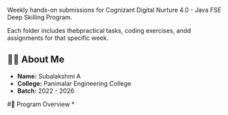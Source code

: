 Weekly hands-on submissions for Cognizant Digital Nurture 4.0 - Java FSE Deep Skilling Program.

Each folder includes thebpractical tasks, coding exercises, andd assignments for that specific week.

👩‍💻 About Me
---------------------
* __Name:__ Subalakshmi A
* __College:__ Panimalar Engineering College
* __Batch:__ 2022 - 2026

#📌 Program Overview
*

